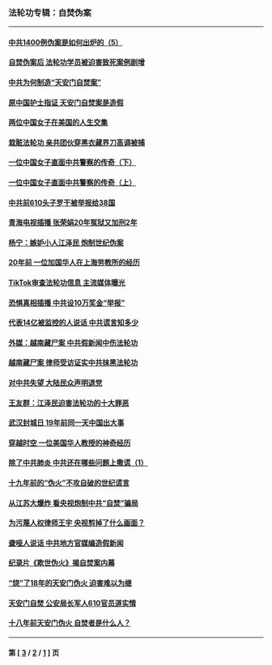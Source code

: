 ### 法轮功专辑：自焚伪案
---
#### [中共1400例伪案是如何出炉的（5）](../../pages/nf5562/n13226831.md?10130430) 
#### [自焚伪案后 法轮功学员被迫害致死案例剧增](../../pages/nf5562/n13190600.md?10130430) 
#### [中共为何制造“天安门自焚案”](../../pages/nf5562/n13183270.md?10130430) 
#### [原中国护士指证 天安门自焚案是造假](../../pages/nf5562/n13172289.md?10130430) 
#### [两位中国女子在美国的人生交集](../../pages/nf5562/n13156138.md?10130430) 
#### [栽赃法轮功 亲共团伙穿黑衣藏界刀高调被捕](../../pages/nf5562/n13073780.md?10130430) 
#### [一位中国女子直面中共警察的传奇（下）](../../pages/nf5562/n12989706.md?10130430) 
#### [一位中国女子直面中共警察的传奇（上）](../../pages/nf5562/n12985072.md?10130430) 
#### [中共前610头子罗干被举报给38国](../../pages/nf5562/n12975419.md?10130430) 
#### [青海电视插播 张荣娟20年冤狱又加刑2年](../../pages/nf5562/n12738166.md?10130430) 
#### [杨宁：嫉妒小人江泽民 炮制世纪伪案](../../pages/nf5562/n12724108.md?10130430) 
#### [20年前 一位加国华人在上海劳教所的经历](../../pages/nf5562/n12707932.md?10130430) 
#### [TikTok审查法轮功信息 主流媒体曝光](../../pages/nf5562/n12362336.md?10130430) 
#### [恐惧真相插播 中共设10万奖金“举报”](../../pages/nf5562/n12306396.md?10130430) 
#### [代表14亿被监控的人说话 中共谎言知多少](../../pages/nf5562/n12297484.md?10130430) 
#### [外媒：越南藏尸案 中共假新闻中伤法轮功](../../pages/nf5562/n12264411.md?10130430) 
#### [越南藏尸案 律师受访证实中共抹黑法轮功](../../pages/nf5562/n12261878.md?10130430) 
#### [对中共失望 大陆民众声明退党](../../pages/nf5562/n12187315.md?10130430) 
#### [王友群：江泽民迫害法轮功的十大罪恶](../../pages/nf5562/n12169074.md?10130430) 
#### [武汉封城日 19年前同一天中国出大事](../../pages/nf5562/n12150901.md?10130430) 
#### [穿越时空  一位美国华人教授的神奇经历](../../pages/nf5562/n12097460.md?10130430) 
#### [除了中共肺炎 中共还在哪些问题上撒谎（1）](../../pages/nf5562/n11955770.md?10130430) 
#### [十九年前的“伪火”不攻自破的世纪谎言](../../pages/nf5562/n11813238.md?10130430) 
#### [从江苏大爆炸 看央视炮制中共“自焚”骗局](../../pages/nf5562/n11140275.md?10130430) 
#### [为污蔑人权律师王宇 央视剪掉了什么画面？](../../pages/nf5562/n11130142.md?10130430) 
#### [聋哑人说话 中共地方官媒编造假新闻](../../pages/nf5562/n11006067.md?10130430) 
#### [纪录片《欺世伪火》揭自焚案内幕](../../pages/nf5562/n11002664.md?10130430) 
#### [“烧”了18年的天安门伪火 迫害难以为继](../../pages/nf5562/n10996660.md?10130430) 
#### [天安门自焚 公安局长军人610官员道实情](../../pages/nf5562/n10997098.md?10130430) 
#### [十八年前天安门伪火 自焚者是什么人？](../../pages/nf5562/n10996556.md?10130430) 

---
#### 第 [ [3](./3.md?10130430) / [2](./2.md?10130430) / [1](./1.md?10130430) ] 页
